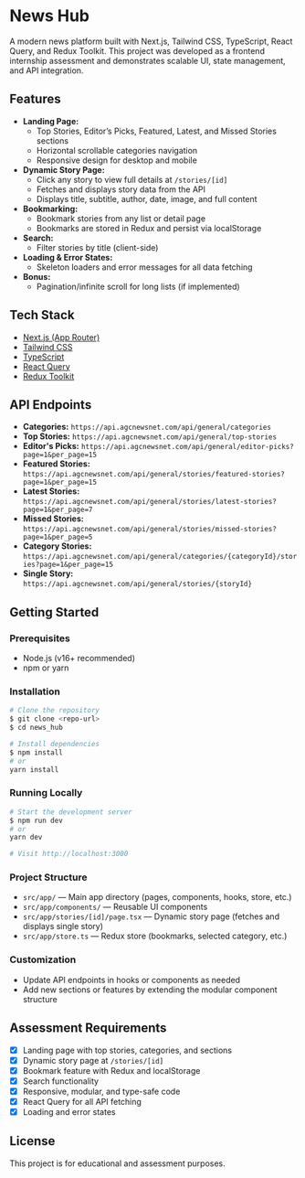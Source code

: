 # News Hub

A modern news platform built with Next.js, Tailwind CSS, TypeScript, React Query, and Redux Toolkit. This project was developed as a frontend internship assessment and demonstrates scalable UI, state management, and API integration.

## Features

- **Landing Page:**
  - Top Stories, Editor’s Picks, Featured, Latest, and Missed Stories sections
  - Horizontal scrollable categories navigation
  - Responsive design for desktop and mobile
- **Dynamic Story Page:**
  - Click any story to view full details at `/stories/[id]`
  - Fetches and displays story data from the API
  - Displays title, subtitle, author, date, image, and full content
- **Bookmarking:**
  - Bookmark stories from any list or detail page
  - Bookmarks are stored in Redux and persist via localStorage
- **Search:**
  - Filter stories by title (client-side)
- **Loading & Error States:**
  - Skeleton loaders and error messages for all data fetching
- **Bonus:**
  - Pagination/infinite scroll for long lists (if implemented)

## Tech Stack

- [Next.js (App Router)](https://nextjs.org/)
- [Tailwind CSS](https://tailwindcss.com/)
- [TypeScript](https://www.typescriptlang.org/)
- [React Query](https://tanstack.com/query/latest)
- [Redux Toolkit](https://redux-toolkit.js.org/)

## API Endpoints

- **Categories:** `https://api.agcnewsnet.com/api/general/categories`
- **Top Stories:** `https://api.agcnewsnet.com/api/general/top-stories`
- **Editor's Picks:** `https://api.agcnewsnet.com/api/general/editor-picks?page=1&per_page=15`
- **Featured Stories:** `https://api.agcnewsnet.com/api/general/stories/featured-stories?page=1&per_page=15`
- **Latest Stories:** `https://api.agcnewsnet.com/api/general/stories/latest-stories?page=1&per_page=7`
- **Missed Stories:** `https://api.agcnewsnet.com/api/general/stories/missed-stories?page=1&per_page=5`
- **Category Stories:** `https://api.agcnewsnet.com/api/general/categories/{categoryId}/stories?page=1&per_page=15`
- **Single Story:** `https://api.agcnewsnet.com/api/general/stories/{storyId}`

## Getting Started

### Prerequisites
- Node.js (v16+ recommended)
- npm or yarn

### Installation
```bash
# Clone the repository
$ git clone <repo-url>
$ cd news_hub

# Install dependencies
$ npm install
# or
yarn install
```

### Running Locally
```bash
# Start the development server
$ npm run dev
# or
yarn dev

# Visit http://localhost:3000
```

### Project Structure
- `src/app/` — Main app directory (pages, components, hooks, store, etc.)
- `src/app/components/` — Reusable UI components
- `src/app/stories/[id]/page.tsx` — Dynamic story page (fetches and displays single story)
- `src/app/store.ts` — Redux store (bookmarks, selected category, etc.)

### Customization
- Update API endpoints in hooks or components as needed
- Add new sections or features by extending the modular component structure

## Assessment Requirements
- [x] Landing page with top stories, categories, and sections
- [x] Dynamic story page at `/stories/[id]`
- [x] Bookmark feature with Redux and localStorage
- [x] Search functionality
- [x] Responsive, modular, and type-safe code
- [x] React Query for all API fetching
- [x] Loading and error states

## License

This project is for educational and assessment purposes.
